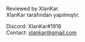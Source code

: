 Reviewed by XlanKar.<br>
XlanKar tarafından yapılmıştır.

Discord: XlanKar#1916 <br>
Contact: xlankar@gmail.com
